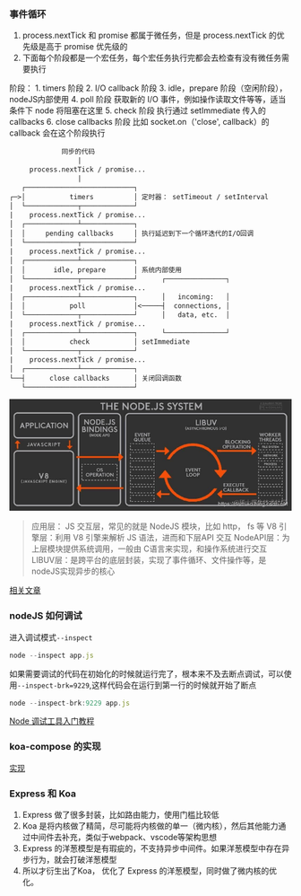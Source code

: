 
### 事件循环
1. process.nextTick 和 promise 都属于微任务，但是 process.nextTick 的优先级是高于 promise 优先级的
2. 下面每个阶段都是一个宏任务，每个宏任务执行完都会去检查有没有微任务需要执行

阶段：
    1. timers 阶段
    2. I/O callback 阶段
    3. idle，prepare 阶段（空闲阶段），nodeJS内部使用
    4. poll 阶段 获取新的 I/O 事件，例如操作读取文件等等，适当条件下 node 将阻塞在这里
    5. check 阶段 执行通过 setImmediate 传入的 callbacks
    6. close callbacks 阶段 比如 socket.on（'close', callback）的 callback 会在这个阶段执行

```
             同步的代码
                 |
     process.nextTick / promise...
                 |
   ┌───────────────────────────┐
┌─>│           timers          │ 定时器： setTimeout / setInterval
│  └─────────────┬─────────────┘
|    process.nextTick / promise...
│  ┌─────────────┴─────────────┐
│  │     pending callbacks     │ 执行延迟到下一个循环迭代的I/O回调
│  └─────────────┬─────────────┘
|    process.nextTick / promise...
│  ┌─────────────┴─────────────┐
│  │       idle, prepare       │ 系统内部使用
│  └─────────────┬─────────────┘      ┌───────────────┐
|    process.nextTick / promise...
│  ┌─────────────┴─────────────┐      │   incoming:   │
│  │           poll            │<─────┤  connections, │
│  └─────────────┬─────────────┘      │   data, etc.  │
|    process.nextTick / promise...
│  ┌─────────────┴─────────────┐      └───────────────┘
│  │           check           │ setImmediate 
│  └─────────────┬─────────────┘
|    process.nextTick / promise...
│  ┌─────────────┴─────────────┐
└──┤      close callbacks      │ 关闭回调函数
   └───────────────────────────┘

```
![](node-eventloop.image)
> 应用层： JS 交互层，常见的就是 NodeJS 模块，比如 http， fs 等
V8 引擎层：利用 V8 引擎来解析 JS 语法，进而和下层API 交互
NodeAPI层：为上层模块提供系统调用，一般由 C语言来实现，和操作系统进行交互
LIBUV层：是跨平台的底层封装，实现了事件循环、文件操作等，是nodeJS实现异步的核心

[相关文章](https://juejin.cn/post/6844903999506923528)

### nodeJS 如何调试
进入调试模式`--inspect`
```js
node --inspect app.js
```
如果需要调试的代码在初始化的时候就运行完了，根本来不及去断点调试，可以使用`--inspect-brk=9229`,这样代码会在运行到第一行的时候就开始了断点
```js
node --inspect-brk:9229 app.js
```
[Node 调试工具入门教程](https://www.ruanyifeng.com/blog/2018/03/node-debugger.html)

### koa-compose 的实现
[实现](./koa-comose.js)

### Express 和 Koa
1. Express 做了很多封装，比如路由能力，使用门槛比较低
2. Koa 是将内核做了精简，尽可能将内核做的单一（微内核），然后其他能力通过中间件去补充，类似于webpack、vscode等架构思想
3. Express 的洋葱模型是有瑕疵的，不支持异步中间件。如果洋葱模型中存在异步行为，就会打破洋葱模型
4. 所以才衍生出了Koa， 优化了 Express 的洋葱模型，同时做了微内核的优化。